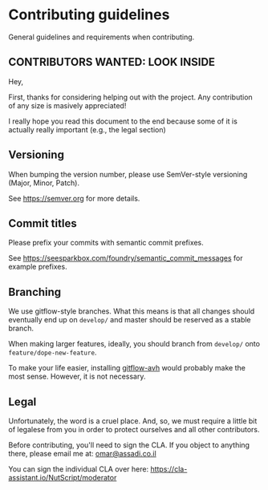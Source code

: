 # Contributing guidelines

General guidelines and requirements when contributing.

## CONTRIBUTORS WANTED: LOOK INSIDE

Hey,

First, thanks for considering helping out with the project. Any contribution
of any size is masively appreciated!

I really hope you read this document to the end because some of it is actually really important
(e.g., the legal section)

## Versioning

When bumping the version number, please use SemVer-style versioning (Major, Minor, Patch).

See https://semver.org for more details.

## Commit titles

Please prefix your commits with semantic commit prefixes.

See https://seesparkbox.com/foundry/semantic_commit_messages for example prefixes.

## Branching

We use gitflow-style branches. What this means is that all changes should eventually end up on ```develop/```
and master should be reserved as a stable branch.

When making larger features, ideally, you should branch from ```develop/``` onto ```feature/dope-new-feature```.

To make your life easier, installing [gitflow-avh](https://github.com/petervanderdoes/gitflow-avh) would probably
make the most sense. However, it is not necessary.

## Legal

Unfortunately, the word is a cruel place. And, so, we must require a little bit of legalese from you in
order to protect ourselves and all other contributors.

Before contributing, you'll need to sign the CLA. If you object to anything there, please email me at:
[omar@assadi.co.il](mailto:omar@assadi.co.il)

You can sign the individual CLA over here: https://cla-assistant.io/NutScript/moderator
